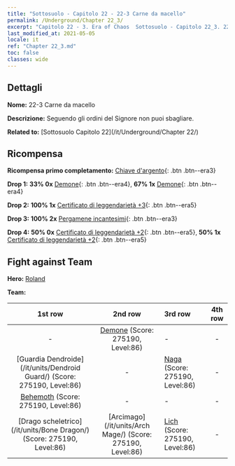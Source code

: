 ```yaml
---
title: "Sottosuolo - Capitolo 22 - 22-3 Carne da macello"
permalink: /Underground/Chapter 22_3/
excerpt: "Capitolo 22 - 3. Era of Chaos  Sottosuolo - Capitolo 22_3. 22-3 Carne da macello"
last_modified_at: 2021-05-05
locale: it
ref: "Chapter 22_3.md"
toc: false
classes: wide
---
```


## Dettagli

 **Nome:** 22-3 Carne da macello

 **Descrizione:** Seguendo gli ordini del Signore non puoi sbagliare.

 **Related to:** [Sottosuolo Capitolo 22](/it/Underground/Chapter 22/)

## Ricompensa

 **Ricompensa primo completamento:** [Chiave d'argento](/ItemsIT/con_693/){: .btn .btn--era3}

 **Drop 1:** **33% 0x** [Demone](/ItemsIT/unt_229/){: .btn .btn--era4}, **67% 1x** [Demone](/ItemsIT/unt_229/){: .btn .btn--era4}

 **Drop 2:** **100% 1x** [Certificato di leggendarietà +3](/ItemsIT/mat_88/){: .btn .btn--era5}

 **Drop 3:** **100% 2x** [Pergamene incantesimi](/ItemsIT/con_694/){: .btn .btn--era3}

 **Drop 4:** **50% 0x** [Certificato di leggendarietà +2](/ItemsIT/mat_81/){: .btn .btn--era5}, **50% 1x** [Certificato di leggendarietà +2](/ItemsIT/mat_81/){: .btn .btn--era5}


## Fight against Team
 **Hero:** [Roland](/it/heroes/Roland/)

 **Team:**


  | 1st row | 2nd row | 3rd row | 4th row |
  |:----:|:----:|:----|:----:|
  | - | [Demone](/it/units/Demon/) (Score: 275190, Level:86)  | - | - |
  | [Guardia Dendroide](/it/units/Dendroid Guard/) (Score: 275190, Level:86)  | - | [Naga](/it/units/Naga/) (Score: 275190, Level:86)  | - |
  | [Behemoth](/it/units/Behemoth/) (Score: 275190, Level:86)  | - | - | - |
  | [Drago scheletrico](/it/units/Bone Dragon/) (Score: 275190, Level:86)  | [Arcimago](/it/units/Arch Mage/) (Score: 275190, Level:86)  | [Lich](/it/units/Lich/) (Score: 275190, Level:86)  | - |


